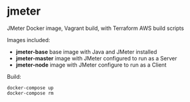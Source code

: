 # jmeter
JMeter Docker image, Vagrant build, with Terraform AWS build scripts

Images included:
- __jmeter-base__ base image with Java and JMeter installed
- __jmeter-master__ image with JMeter configured to run as a Server
- __jmeter-node__ image with JMeter configure to run as a Client

Build:
```shell
docker-compose up
docker-compose rm 
```